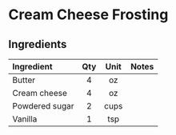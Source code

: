 # Cream Cheese Frosting


## Ingredients
                                        
| Ingredient       | Qty   | Unit   | Notes  |
|:-----------------|:-----:|:------:|:-------|
| Butter           | 4 | oz          |        |
| Cream cheese     | 4 | oz          |        |
| Powdered sugar   | 2 | cups        |        |
| Vanilla          | 1 | tsp         |        |
